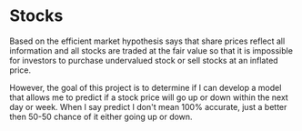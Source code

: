 # Stocks
Based on the efficient market hypothesis says that share prices reflect all information and all stocks are traded at the fair value so that it is impossible for investors to purchase undervalued stock or sell stocks at an inflated price.

However, the goal of this project is to determine if I can develop a model that allows me to predict if a stock price will go up or down within the next day or week. When I say predict I don't mean 100% accurate, just a better then 50-50 chance of it either going up or down.
